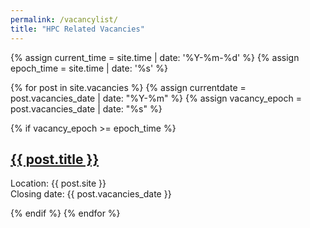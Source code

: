 ```yaml
---
permalink: /vacancylist/
title: "HPC Related Vacancies"
---
```


<div id="dates3">
  {% assign current_time = site.time | date: '%Y-%m-%d' %}
  {% assign epoch_time = site.time | date: '%s' %}

  {% for post in site.vacancies %}
  {% assign currentdate = post.vacancies_date | date: "%Y-%m" %}
  {% assign vacancy_epoch = post.vacancies_date | date: "%s" %}

  {% if vacancy_epoch >= epoch_time %}
  <h2><a href="/HPC-SIG{{ post.url }}">{{ post.title }}</a></h2>
  <p>Location: {{ post.site }}<br>Closing date: {{ post.vacancies_date }}</p>
  {% endif %}  
{% endfor %}
</div>  
